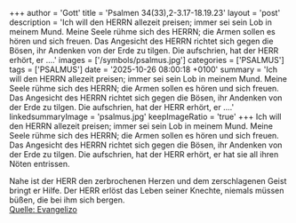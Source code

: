 +++
author = 'Gott'
title = 'Psalmen 34(33),2-3.17-18.19.23'
layout = 'post'
description = 'Ich will den HERRN allezeit preisen; immer sei sein Lob in meinem Mund. Meine Seele rühme sich des HERRN; die Armen sollen es hören und sich freuen. Das Angesicht des HERRN richtet sich gegen die Bösen, ihr Andenken von der Erde zu tilgen. Die aufschrien, hat der HERR erhört, er ....'
images = ['/symbols/psalmus.jpg']
categories = ['PSALMUS']
tags = ['PSALMUS']
date = '2025-10-26 08:00:18 +0100'
summary = 'Ich will den HERRN allezeit preisen; immer sei sein Lob in meinem Mund. Meine Seele rühme sich des HERRN; die Armen sollen es hören und sich freuen. Das Angesicht des HERRN richtet sich gegen die Bösen, ihr Andenken von der Erde zu tilgen. Die aufschrien, hat der HERR erhört, er ....'
linkedsummaryImage = 'psalmus.jpg'
keepImageRatio = 'true'
+++
Ich will den HERRN allezeit preisen; immer sei sein Lob in meinem Mund.
Meine Seele rühme sich des HERRN; die Armen sollen es hören und sich freuen.
Das Angesicht des HERRN richtet sich gegen die Bösen, ihr Andenken von der Erde zu tilgen.
Die aufschrien, hat der HERR erhört, er hat sie all ihren Nöten entrissen.<!--more-->

Nahe ist der HERR den zerbrochenen Herzen und dem zerschlagenen Geist bringt er Hilfe.
Der HERR erlöst das Leben seiner Knechte, 
niemals müssen büßen, die bei ihm sich bergen.<br> [Quelle: Evangelizo](https://evangeliumtagfuertag.org/DE/gospel)